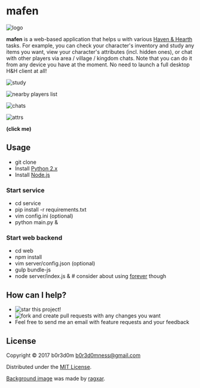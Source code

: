 # mafen

![logo](http://www.samsmartinc.com/assets/user/upload/images/muffin.png)

**mafen** is a web-based application that helps u with various [Haven & Hearth](http://www.havenandhearth.com/portal/) tasks.
For example, you can check your character's inventory and study any items you want, view your character's attributes (incl. hidden ones), or chat with other players via area / village / kingdom chats. Note that you can do it from any device you have at the moment. No need to launch a full desktop H&H client at all!

![study](http://i.imgur.com/BFGu2yB.png)

![nearby players list](http://i.imgur.com/NVkGb3a.png)

![chats](http://i.imgur.com/sH3INJp.png)

![attrs](http://i.imgur.com/AJ7wUbJ.png)

**(click me)**

## Usage

* git clone
* Install [Python 2.x](https://www.python.org/)
* Install [Node.js](https://nodejs.org/en/)

### Start service
* cd service
* pip install -r requirements.txt
* vim config.ini (optional)
* python main.py &

### Start web backend
* cd web
* npm install
* vim server/config.json (optional)
* gulp bundle-js
* node server/index.js & # consider about using [forever](https://github.com/foreverjs/forever) though

## How can I help?
* ![star](http://github-svg-buttons.herokuapp.com/star.svg?user=b0r3d0m&repo=mafen) this project!
* ![fork](http://github-svg-buttons.herokuapp.com/fork.svg?user=b0r3d0m&repo=mafen) and create pull requests with any changes you want
* Feel free to send me an email with feature requests and your feedback

## License

Copyright © 2017 b0r3d0m <b0r3d0mness@gmail.com>

Distributed under the [MIT License](LICENSE.txt).

[Background image](web/client/bg.jpg) was made by [ragxar](http://havenandhearth.ru/viewtopic.php?f=67&t=2490#p23479).
